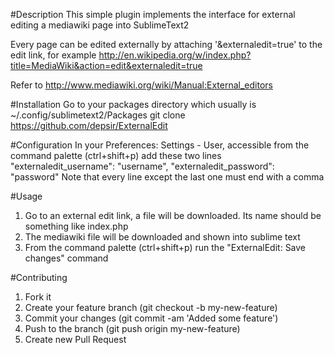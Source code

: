 #Description
This simple plugin implements the interface for external editing a mediawiki page into SublimeText2

Every page can be edited externally by attaching '&externaledit=true' to the edit link, for example
	http://en.wikipedia.org/w/index.php?title=MediaWiki&action=edit&externaledit=true

Refer to http://www.mediawiki.org/wiki/Manual:External_editors

#Installation
Go to your packages directory which usually is ~/.config/sublimetext2/Packages
	git clone https://github.com/depsir/ExternalEdit

#Configuration
In your Preferences: Settings - User, accessible from the command palette (ctrl+shift+p) add these two lines
    "externaledit_username": "username",
    "externaledit_password": "password"
Note that every line except the last one must end with a comma

#Usage
1. Go to an external edit link, a file will be downloaded. Its name should be something like index.php
1. The mediawiki file will be downloaded and shown into sublime text
1. From the command palette (ctrl+shift+p) run the "ExternalEdit: Save changes" command

#Contributing
1. Fork it
1. Create your feature branch (git checkout -b my-new-feature)
1. Commit your changes (git commit -am 'Added some feature')
1. Push to the branch (git push origin my-new-feature)
1. Create new Pull Request

